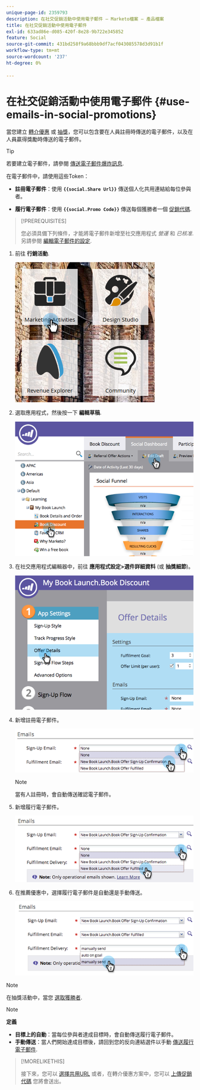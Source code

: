 ```yaml
---
unique-page-id: 2359793
description: 在社交促銷活動中使用電子郵件 — Marketo檔案 — 產品檔案
title: 在社交促銷活動中使用電子郵件
exl-id: 633ad86e-d085-420f-8e28-9b722e345852
feature: Social
source-git-commit: 431bd258f9a68bbb9df7acf043085578d3d91b1f
workflow-type: tm+mt
source-wordcount: '237'
ht-degree: 0%

---
```


# 在社交促銷活動中使用電子郵件 {#use-emails-in-social-promotions}

當您建立 [轉介優惠](/help/marketo/product-docs/demand-generation/social/referral-offers/create-a-referral-offer.md) 或 [抽獎](/help/marketo/product-docs/demand-generation/social/sweepstakes/create-sweepstakes.md)，您可以包含要在人員註冊時傳送的電子郵件，以及在人員贏得獎勵時傳送的電子郵件。

>[!TIP]
>
>若要建立電子郵件，請參閱 [傳送電子郵件爆炸訊息](/help/marketo/getting-started/quick-wins/send-an-email.md).

在電子郵件中，請使用這些Token：

* **註冊電子郵件**：使用 **`{{social.Share Url}}`** 傳送個人化共用連結給每位參與者。

* **履行電子郵件**：使用 **`{{social.Promo Code}}`** 傳送每個獲勝者一個 [促銷代碼](/help/marketo/product-docs/demand-generation/social/social-functions/use-promo-codes-for-offer-fulfillment.md).

>[!PREREQUISITES]
>
>您必須具備下列條件，才能將電子郵件新增至社交應用程式 _營運_ 和 _已核准_. 另請參閱 [編輯電子郵件的設定](/help/marketo/product-docs/email-marketing/general/functions-in-the-editor/make-an-email-operational.md).

1. 前往 **行銷活動**.

   ![](assets/ma.png)

1. 選取應用程式，然後按一下 **編輯草稿**.

   ![](assets/image2014-9-19-16-3a12-3a33.png)

1. 在社交應用程式編輯器中，前往 **應用程式設定>選件詳細資料** (或 **抽獎細節**)。

   ![](assets/image2014-9-19-16-3a12-3a41.png)

1. 新增註冊電子郵件。

   ![](assets/image2014-9-19-16-3a12-3a49.png)

   >[!NOTE]
   >
   >當有人註冊時，會自動傳送確認電子郵件。

1. 新增履行電子郵件。

   ![](assets/image2014-9-19-16-3a15-3a26.png)

1. 在推薦優惠中，選擇履行電子郵件是自動還是手動傳送。

   ![](assets/image2014-9-19-16-3a15-3a36.png)

>[!NOTE]
>
>在抽獎活動中，當您 [選取獲勝者](/help/marketo/product-docs/demand-generation/social/sweepstakes/select-sweepstakes-winners.md).

>[!NOTE]
>
>**定義**
>
>* **目標上的自動**：當每位參與者達成目標時，會自動傳送履行電子郵件。
>* **手動傳送**：當人們開始達成目標後，請回到您的反向連結選件以手動 [傳送履行電子郵件](/help/marketo/product-docs/demand-generation/social/referral-offers/send-referral-offer-fulfillment-email.md).
>

>[!MORELIKETHIS]
>
>接下來，您可以 [選擇共用URL](/help/marketo/product-docs/demand-generation/social/social-functions/choose-the-share-url-for-a-social-app.md) 或者，在轉介優惠方案中，您可以 [上傳促銷代碼](/help/marketo/product-docs/demand-generation/social/social-functions/use-promo-codes-for-offer-fulfillment.md) 您將會送出。

